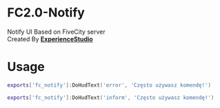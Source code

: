 # FC2.0-Notify
Notify UI Based on FiveCity server  <br>Created By <b>[ExperienceStudio](https://discord.experiencestudio.pl/)</b>
<h1>Usage</h1>

```lua
exports['fc_notify']:DoHudText('error', 'Często używasz komendę!')
```

```lua
exports['fc_notify']:DoHudText('inform', 'Często używasz komendę!')
```
